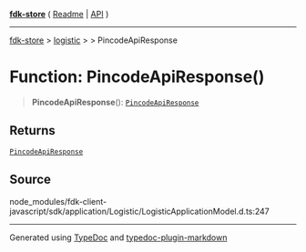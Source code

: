 [**fdk-store**](../../../README.md) ( [Readme](../../../README.md) \| [API](../../../API.md) )

---

[fdk-store](../../../API.md) > [logistic](../../README.md) > [<internal>](../README.md) > PincodeApiResponse

# Function: PincodeApiResponse()

> **PincodeApiResponse**(): [`PincodeApiResponse`](../type-aliases/type-alias.PincodeApiResponse.md)

## Returns

[`PincodeApiResponse`](../type-aliases/type-alias.PincodeApiResponse.md)

## Source

node_modules/fdk-client-javascript/sdk/application/Logistic/LogisticApplicationModel.d.ts:247

---

Generated using [TypeDoc](https://typedoc.org/) and [typedoc-plugin-markdown](https://www.npmjs.com/package/typedoc-plugin-markdown)
